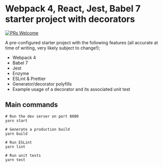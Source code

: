 # Webpack 4, React, Jest, Babel 7 starter project with decorators

[![PRs Welcome](https://img.shields.io/badge/PRs-welcome-brightgreen.svg?style=flat-square)](http://makeapullrequest.com)

A pre-configured starter project with the following features (all accurate at time of writing, very likely subject to change!);

- Webpack 4
- Babel 7
- Jest
- Enzyme
- ESLint & Prettier
- Generator/decorator polyfills
- Example usage of a decorator and its associated unit test

## Main commands

```shell
# Run the dev server on port 8080
yarn start

# Generate a production build
yarn build

# Run ESLint
yarn lint

# Run unit tests
yarn test
```
